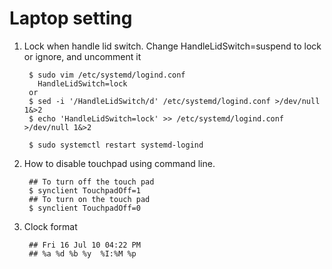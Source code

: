 Laptop setting
==============

1. Lock when handle lid switch.
   Change HandleLidSwitch=suspend to lock or ignore, and uncomment it

        $ sudo vim /etc/systemd/logind.conf
          HandleLidSwitch=lock
        or
        $ sed -i '/HandleLidSwitch/d' /etc/systemd/logind.conf >/dev/null 1&>2
        $ echo 'HandleLidSwitch=lock' >> /etc/systemd/logind.conf >/dev/null 1&>2

        $ sudo systemctl restart systemd-logind

2. How to disable touchpad using command line.

        ## To turn off the touch pad
        $ synclient TouchpadOff=1
        ## To turn on the touch pad
        $ synclient TouchpadOff=0

3. Clock format

        ## Fri 16 Jul 10 04:22 PM 
        ## %a %d %b %y  %I:%M %p

